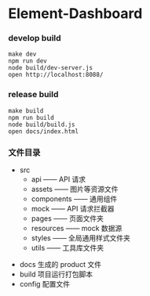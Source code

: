 # Element-Dashboard

### develop build
```
make dev
npm run dev
node build/dev-server.js
open http://localhost:8088/
```

### release build
```
make build
npm run build
node build/build.js
open docs/index.html
```

### 文件目录
+ src
  - api —— API 请求
  - assets —— 图片等资源文件
  - components —— 通用组件
  - mock —— API 请求拦截器
  - pages —— 页面文件夹
  - resources —— mock 数据源
  - styles —— 全局通用样式文件夹
  - utils —— 工具库文件夹

- docs 生成的 product 文件
- build 项目运行打包脚本
- config 配置文件
